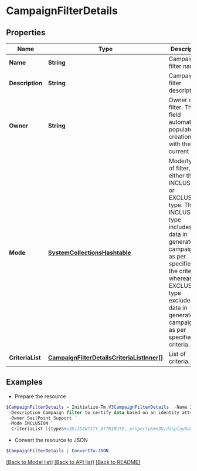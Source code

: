 # CampaignFilterDetails
## Properties

Name | Type | Description | Notes
------------ | ------------- | ------------- | -------------
**Name** | **String** | Campaign filter name. | 
**Description** | **String** | Campaign filter description. | [optional] 
**Owner** | **String** | Owner of the filter. This field automatically populates at creation time with the current user. | 
**Mode** | [**SystemCollectionsHashtable**](.md) | Mode/type of filter, either the INCLUSION or EXCLUSION type. The INCLUSION type includes the data in generated campaigns  as per specified in the criteria, whereas the EXCLUSION type excludes the data in generated campaigns as per specified in criteria. | 
**CriteriaList** | [**CampaignFilterDetailsCriteriaListInner[]**](CampaignFilterDetailsCriteriaListInner.md) | List of criteria. | [optional] 

## Examples

- Prepare the resource
```powershell
$CampaignFilterDetails = Initialize-Tm.V3CampaignFilterDetails  -Name Identity Attribute Campaign Filter `
 -Description Campaign filter to certify data based on an identity attribute&#39;s specified property. `
 -Owner SailPoint Support `
 -Mode INCLUSION `
 -CriteriaList [{type&#x3D;IDENTITY_ATTRIBUTE, property&#x3D;displayName, value&#x3D;support, operation&#x3D;CONTAINS, negateResult&#x3D;false, shortCircuit&#x3D;false, recordChildMatches&#x3D;false, id&#x3D;null, suppressMatchedItems&#x3D;false, children&#x3D;null}]
```

- Convert the resource to JSON
```powershell
$CampaignFilterDetails | ConvertTo-JSON
```

[[Back to Model list]](../README.md#documentation-for-models) [[Back to API list]](../README.md#documentation-for-api-endpoints) [[Back to README]](../README.md)

